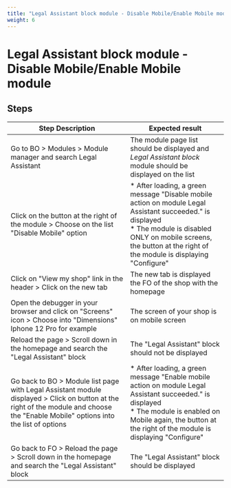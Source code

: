 ```yaml
---
title: "Legal Assistant block module - Disable Mobile/Enable Mobile module"
weight: 6
---
```


# Legal Assistant block module - Disable Mobile/Enable Mobile module
## Steps
| Step Description | Expected result |
| ----- | ----- |
| Go to BO > Modules > Module manager and search Legal Assistant | The module page list should be displayed and *Legal Assistant block* module should be displayed on the list |
| Click on the button at the right of the module > Choose on the list "Disable Mobile" option | * After loading, a green message "Disable mobile action on module Legal Assistant succeeded." is displayed<br> * The module is disabled ONLY on mobile screens, the button at the right of the module is displaying "Configure" |
| Click on "View my shop" link in the header > Click on the new tab | The new tab is displayed the FO of the shop with the homepage |
| Open the debugger in your browser and click on "Screens" icon > Choose into "Dimensions" Iphone 12 Pro for example | The screen of your shop is on mobile screen |
| Reload the page > Scroll down in the homepage and search the "Legal Assistant" block | The "Legal Assistant" block should not be displayed |
| Go back to BO > Module list page with Legal Assistant module displayed > Click on button at the right of the module and choose the "Enable Mobile" options into the list of options | * After loading, a green message "Enable mobile action on module Legal Assistant succeeded." is displayed<br> * The module is enabled on Mobile again, the button at the right of the module is displaying "Configure" |
| Go back to FO > Reload the page > Scroll down in the homepage and search the "Legal Assistant" block | The "Legal Assistant" block should be displayed |
